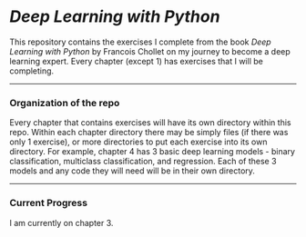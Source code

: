 # *Deep Learning with Python*

This repository contains the exercises I complete from the book *Deep Learning with Python* by Francois Chollet on my journey to become a deep learning expert. 
Every chapter (except 1) has exercises that I will be completing. 

---
### Organization of the repo

Every chapter that contains exercises will have its own directory within this repo. 
Within each chapter directory there may be simply files (if there was only 1 exercise), or more directories to put each exercise into its own directory. 
For example, chapter 4 has 3 basic deep learning models - binary classification, multiclass classification, and regression. 
Each of these 3 models and any code they will need will be in their own directory. 

---
### Current Progress

I am currently on chapter 3. 
